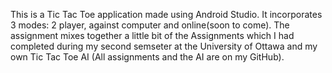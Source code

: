 This is a Tic Tac Toe application made using Android Studio. It incorporates 3 modes: 2 player, against computer and online(soon to come). 
The assignment mixes together a little bit of the Assignments which I had completed during my second semseter at the University of Ottawa
and my own Tic Tac Toe AI (All assignments and the AI are on my GitHub).
